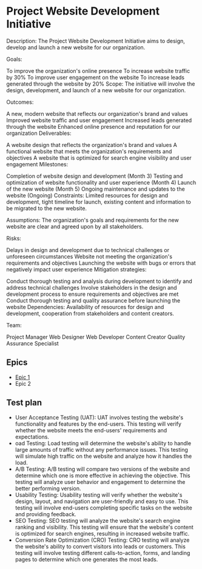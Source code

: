 # Project Website Development Initiative

Description: The Project Website Development Initiative aims to design, develop
and launch a new website for our organization.

Goals:

To improve the organization's online presence To increase website traffic by 30%
To improve user engagement on the website To increase leads generated through
the website by 20% Scope: The initiative will involve the design, development,
and launch of a new website for our organization.

Outcomes:

A new, modern website that reflects our organization's brand and values Improved
website traffic and user engagement Increased leads generated through the
website Enhanced online presence and reputation for our organization
Deliverables:

A website design that reflects the organization's brand and values A functional
website that meets the organization's requirements and objectives A website that
is optimized for search engine visibility and user engagement Milestones:

Completion of website design and development (Month 3) Testing and optimization
of website functionality and user experience (Month 4) Launch of the new website
(Month 5) Ongoing maintenance and updates to the website (Ongoing) Constraints:
Limited resources for design and development, tight timeline for launch,
existing content and information to be migrated to the new website.

Assumptions: The organization's goals and requirements for the new website are
clear and agreed upon by all stakeholders.

Risks:

Delays in design and development due to technical challenges or unforeseen
circumstances Website not meeting the organization's requirements and objectives
Launching the website with bugs or errors that negatively impact user experience
Mitigation strategies:

Conduct thorough testing and analysis during development to identify and address
technical challenges Involve stakeholders in the design and development process
to ensure requirements and objectives are met Conduct thorough testing and
quality assurance before launching the website Dependencies: Availability of
resources for design and development, cooperation from stakeholders and content
creators.

Team:

Project Manager Web Designer Web Developer Content Creator Quality Assurance
Specialist

## Epics

<!--
This is a broken link, the link does not lead to the epic that is specified.
-->

- [Epic 1](../../templates/theme/initiatives/epics/epic_template.md)
- Epic 2

## Test plan

- User Acceptance Testing (UAT): UAT involves testing the website's functionality and features by the end-users. This testing will verify whether the website meets the end-users' requirements and expectations.
- oad Testing: Load testing will determine the website's ability to handle large amounts of traffic without any performance issues. This testing will simulate high traffic on the website and analyze how it handles the load.
- A/B Testing: A/B testing will compare two versions of the website and determine which one is more effective in achieving the objective. This testing will analyze user behavior and engagement to determine the better performing version.
- Usability Testing: Usability testing will verify whether the website's design, layout, and navigation are user-friendly and easy to use. This testing will involve end-users completing specific tasks on the website and providing feedback.
- SEO Testing: SEO testing will analyze the website's search engine ranking and visibility. This testing will ensure that the website's content is optimized for search engines, resulting in increased website traffic.
- Conversion Rate Optimization (CRO) Testing: CRO testing will analyze the website's ability to convert visitors into leads or customers. This testing will involve testing different calls-to-action, forms, and landing pages to determine which one generates the most leads.
